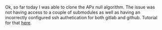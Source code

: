 Ok, so far today I was able to clone the APx null algorithm. The issue was not having access to a couple of submodules as well as having an incorrectly configured ssh authetication for both gitlab and github. Tutorial for that [here](/knowledge_base/git_ssh_auth.md).